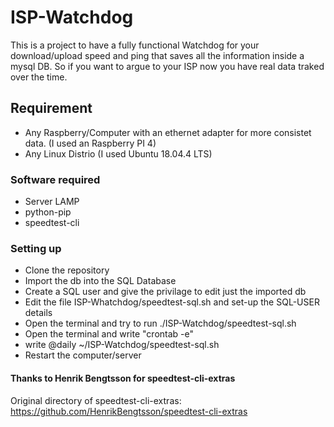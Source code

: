 # ISP-Watchdog
This is a project to have a fully functional Watchdog for your download/upload speed and ping that saves all the information inside a mysql DB.
So if you want to argue to your ISP now you have real data traked over the time.

## Requirement
- Any Raspberry/Computer with an ethernet adapter for more consistet data. (I used an Raspberry PI 4)
- Any Linux Distrio (I used Ubuntu 18.04.4 LTS)

### Software required
- Server LAMP
- python-pip
- speedtest-cli

### Setting up
- Clone the repository
- Import the db into the SQL Database
- Create a SQL user and give the privilage to edit just the imported db
- Edit the file ISP-Whatchdog/speedtest-sql.sh and set-up the SQL-USER details
- Open the terminal and try to run ./ISP-Watchdog/speedtest-sql.sh
- Open the terminal and write "crontab -e"
- write @daily ~/ISP-Watchdog/speedtest-sql.sh
- Restart the computer/server

#### Thanks to Henrik Bengtsson for speedtest-cli-extras
Original directory of speedtest-cli-extras: https://github.com/HenrikBengtsson/speedtest-cli-extras






